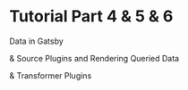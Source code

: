 # Tutorial Part 4 & 5 & 6

Data in Gatsby <br>

& Source Plugins and Rendering Queried Data <br>

& Transformer Plugins
